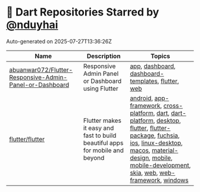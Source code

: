 # 🌟 Dart Repositories Starred by [@nduyhai](https://github.com/nduyhai)

Auto-generated on 2025-07-27T13:36:26Z

| Name | Description | Topics |
|------|-------------|-------|
| [abuanwar072/Flutter-Responsive-Admin-Panel-or-Dashboard](https://github.com/abuanwar072/Flutter-Responsive-Admin-Panel-or-Dashboard) | Responsive Admin Panel or Dashboard using Flutter | [app](https://github.com/topics/app), [dashboard](https://github.com/topics/dashboard), [dashboard-templates](https://github.com/topics/dashboard-templates), [flutter](https://github.com/topics/flutter), [web](https://github.com/topics/web) |
| [flutter/flutter](https://github.com/flutter/flutter) | Flutter makes it easy and fast to build beautiful apps for mobile and beyond | [android](https://github.com/topics/android), [app-framework](https://github.com/topics/app-framework), [cross-platform](https://github.com/topics/cross-platform), [dart](https://github.com/topics/dart), [dart-platform](https://github.com/topics/dart-platform), [desktop](https://github.com/topics/desktop), [flutter](https://github.com/topics/flutter), [flutter-package](https://github.com/topics/flutter-package), [fuchsia](https://github.com/topics/fuchsia), [ios](https://github.com/topics/ios), [linux-desktop](https://github.com/topics/linux-desktop), [macos](https://github.com/topics/macos), [material-design](https://github.com/topics/material-design), [mobile](https://github.com/topics/mobile), [mobile-development](https://github.com/topics/mobile-development), [skia](https://github.com/topics/skia), [web](https://github.com/topics/web), [web-framework](https://github.com/topics/web-framework), [windows](https://github.com/topics/windows) |
